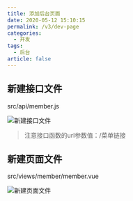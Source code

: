 ```yaml
---
title: 添加后台页面
date: 2020-05-12 15:10:15
permalink: /v3/dev-page
categories: 
  - 开发
tags: 
  - 后台
article: false
---
```


## 新建接口文件

src/api/member.js

<img :src="$withBase('/img-v3/dev/adminwebapi.jpg')" alt="新建接口文件">

> 注意接口函数的url参数值：/菜单链接

## 新建页面文件

src/views/member/member.vue

<img :src="$withBase('/img-v3/dev/adminwebpage.jpg')" alt="新建页面文件">
